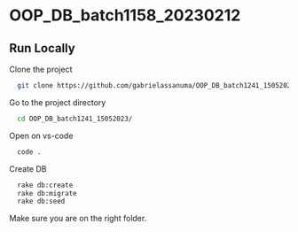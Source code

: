 # OOP_DB_batch1158_20230212

## Run Locally

Clone the project

```bash
  git clone https://github.com/gabrielassanuma/OOP_DB_batch1241_15052023
```

Go to the project directory

```bash
  cd OOP_DB_batch1241_15052023/
```

Open on vs-code

```bash
  code .
```

Create DB

```bash
  rake db:create
  rake db:migrate
  rake db:seed
```

Make sure you are on the right folder.
